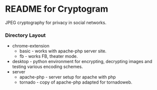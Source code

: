# README for Cryptogram #

JPEG cryptography for privacy in social networks.

### Directory Layout ###

* chrome-extension
  * basic - works with apache-php server site.
  * fb - works FB, theater mode.
* desktop - python environment for encrypting, decrypting images and testing various encoding schemes.
* server
  * apache-php - server setup for apache with php
  * tornado - copy of apache-php adapted for tornadoweb.
